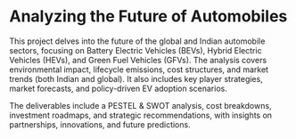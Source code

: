 # Analyzing the Future of Automobiles

This project delves into the future of the global and Indian automobile sectors, focusing on Battery Electric Vehicles (BEVs), Hybrid Electric Vehicles (HEVs), and Green Fuel Vehicles (GFVs). The analysis covers environmental impact, lifecycle emissions, cost structures, and market trends (both Indian and global). It also includes key player strategies, market forecasts, and policy-driven EV adoption scenarios.

The deliverables include a PESTEL & SWOT analysis, cost breakdowns, investment roadmaps, and strategic recommendations, with insights on partnerships, innovations, and future predictions.
